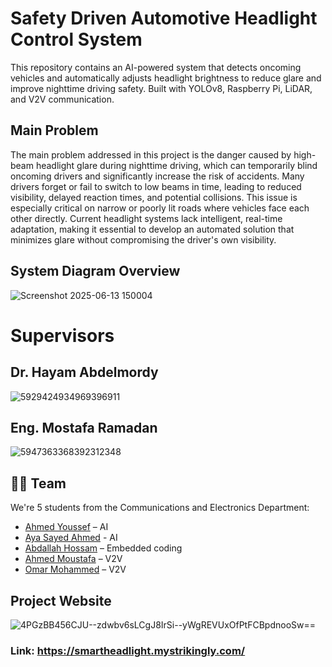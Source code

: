 # Safety Driven Automotive Headlight Control System 

This repository contains an AI-powered system that detects oncoming vehicles and automatically adjusts headlight brightness to reduce glare and improve nighttime driving safety. Built with YOLOv8, Raspberry Pi, LiDAR, and V2V communication.

## Main Problem
The main problem addressed in this project is the danger caused by high-beam headlight glare during nighttime driving, which can temporarily blind oncoming drivers and significantly increase the risk of accidents. Many drivers forget or fail to switch to low beams in time, leading to reduced visibility, delayed reaction times, and potential collisions. This issue is especially critical on narrow or poorly lit roads where vehicles face each other directly. Current headlight systems lack intelligent, real-time adaptation, making it essential to develop an automated solution that minimizes glare without compromising the driver's own visibility.

## System Diagram Overview
![Screenshot 2025-06-13 150004](https://github.com/user-attachments/assets/0919a30a-c196-4204-93bc-df5d7f4ef337)


# Supervisors 
## Dr. Hayam Abdelmordy
![5929424934969396911](https://github.com/user-attachments/assets/d6d7c164-1483-465a-8ad7-e62244c8b5c2)

## Eng. Mostafa Ramadan 
![5947363368392312348](https://github.com/user-attachments/assets/93be389d-415a-430b-b1d9-0bda2edacffc)


## 🙋‍♂️ Team
We're 5 students from the Communications and Electronics Department:

- [Ahmed Youssef](https://github.com/ahmedyoussef11) – AI
- [Aya Sayed Ahmed](https://github.com/ayaahmed31) - AI
- [Abdallah Hossam](https://github.com/AbdallahHossamRamzy) – Embedded coding 
- [Ahmed Moustafa](https://github.com/Ahmedelkbany) – V2V
- [Omar Mohammed](https://github.com/Omar-Mo7ammed) – V2V

## Project Website
![4PGzBB456CJU--zdwbv6sLCgJ8IrSi--yWgREVUxOfPtFCBpdnooSw==](https://github.com/user-attachments/assets/450497c8-2434-4832-af36-16a5994f90fc)
### Link: https://smartheadlight.mystrikingly.com/

